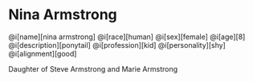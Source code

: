 # Nina Armstrong

@i[name][nina armstrong]
@i[race][human]
@i[sex][female]
@i[age][8]
@i[description][ponytail]
@i[profession][kid]
@i[personality][shy]
@i[alignment][good]

Daughter of Steve Armstrong and Marie Armstrong

